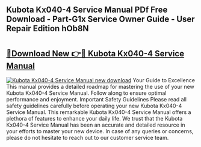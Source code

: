 ## Kubota Kx040-4 Service Manual PDf Free Download - Part-G1x Service Owner Guide - User Repair Edition hOb8N

# <h2><a href="http://bc90933.oget.top/?id=Kubota+Kx040-4+Service+Manual">🔗Download New 👉🔴 Kubota Kx040-4 Service Manual</a></h2>

[![Kubota Kx040-4 Service Manual new download](https://i.imgur.com/5g1atiW.png)](http://bc90933.oget.top/?id=Kubota+Kx040-4+Service+Manual)
Your Guide to Excellence This manual provides a detailed roadmap for mastering the use of your new Kubota Kx040-4 Service Manual. Follow along to ensure optimal performance and enjoyment. Important Safety Guidelines Please read all safety guidelines carefully before operating your new Kubota Kx040-4 Service Manual. This remarkable Kubota Kx040-4 Service Manual offers a plethora of features to enhance your daily life. We trust that the Kubota Kx040-4 Service Manual has been an accurate and detailed resource in your efforts to master your new device. In case of any queries or concerns, please do not hesitate to reach out to our customer service team.
